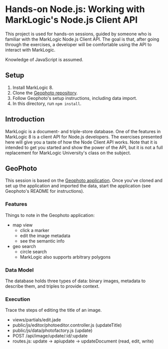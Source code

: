 # Hands-on Node.js: Working with MarkLogic's Node.js Client API

This project is used for hands-on sessions, guided by someone who is familiar
with the MarkLogic Node.js Client API. The goal is that, after going through 
the exercises, a developer will be comfortable using the API to interact with
MarkLogic. 

Knowledge of JavaScript is assumed. 

## Setup

1. Install MarkLogic 8.
2. Clone the [Geophoto repository][geophoto]. 
3. Follow Geophoto's setup instructions, including data import.
4. In this directory, run `npm install`. 

## Introduction

MarkLogic is a document- and triple-store database. One of the features in
MarkLogic 8 is a client API for Node.js developers. The exercises presented
here will give you a taste of how the Node Client API works. Note that it is
intended to get you started and show the power of the API, but it is not a full
replacement for MarkLogic University's class on the subject.

## GeoPhoto

This session is based on the [Geophoto application][geophoto]. Once you've
cloned and set up the application and imported the data, start the application
(see Geophoto's README for instructions).

### Features

Things to note in the Geophoto application:

- map view
  - click a marker
  - edit the image metadata
  - see the semantic info
- geo search
  - circle search
  - MarkLogic also supports arbitrary polygons

### Data Model

The database holds three types of data: binary images, metadata to describe
them, and triples to provide context.

### Execution

Trace the steps of editing the title of an image.

- views/partials/edit.jade
- public/js/editor/photoeditor.controller.js (updateTitle)
- public/js/data/photofactory.js (update)
- POST /api/image/update/:id/:update
- routes.js: update -> apiupdate -> updateDocument (read, edit, write)

[geophoto]: https://github.com/marklogic/Geophoto
